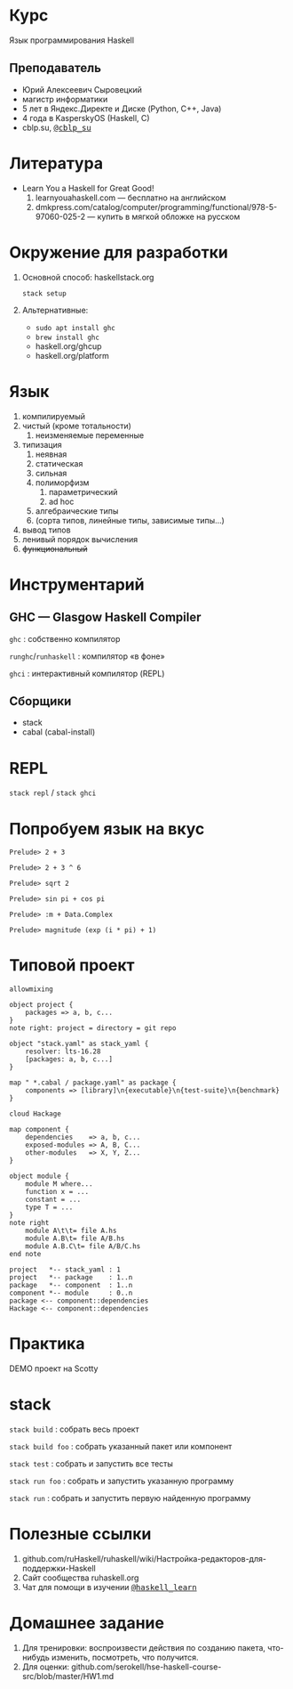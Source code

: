 # Курс
Язык программирования Haskell

## Преподаватель
-   Юрий Алексеевич Сыровецкий
-   магистр информатики
-   5 лет в Яндекс.Директе и Диске (Python, C++, Java)
-   4 года в KasperskyOS (Haskell, C)
-   cblp.su, [@cblp_su](https://t.me/cblp_su)

# Литература
-   Learn You a Haskell for Great Good!
    1.  learnyouahaskell.com — бесплатно на английском
    2.  dmkpress.com/catalog/computer/programming/functional/978-5-97060-025-2 — купить в мягкой обложке на русском

# Окружение для разработки

1.  Основной способ: haskellstack.org

        stack setup

1.  Альтернативные:
    -   `sudo apt install ghc`
    -   `brew install ghc`
    -   haskell.org/ghcup
    -   haskell.org/platform

# Язык

1.  компилируемый
1.  чистый (кроме тотальности)
    1.  неизменяемые переменные
1.  типизация
    1.  неявная
    1.  статическая
    1.  сильная
    1.  полиморфизм
        1.  параметрический
        1.  ad hoc
    1.  алгебраические типы
    1.  (сорта типов, линейные типы, зависимые типы...)
1.  вывод типов
1.  ленивый порядок вычисления
1.  ~~функциональный~~

# Инструментарий

## GHC — Glasgow Haskell Compiler

`ghc`
: собственно компилятор

`runghc`/`runhaskell`
: компилятор «в фоне»

`ghci`
: интерактивный компилятор (REPL)

## Сборщики

-   stack
-   cabal (cabal-install)

# REPL

`stack repl` / `stack ghci`

# Попробуем язык на вкус

    Prelude> 2 + 3

    Prelude> 2 + 3 ^ 6

    Prelude> sqrt 2

    Prelude> sin pi + cos pi

    Prelude> :m + Data.Complex

    Prelude> magnitude (exp (i * pi) + 1)

# Типовой проект

```plantuml
allowmixing

object project {
    packages => a, b, c...
}
note right: project = directory = git repo

object "stack.yaml" as stack_yaml {
    resolver: lts-16.28
    [packages: a, b, c...]
}

map " *.cabal / package.yaml" as package {
    components => [library]\n{executable}\n{test-suite}\n{benchmark}
}

cloud Hackage

map component {
    dependencies    => a, b, c...
    exposed-modules => A, B, C...
    other-modules   => X, Y, Z...
}

object module {
    module M where...
    function x = ...
    constant = ...
    type T = ...
}
note right
    module A\t\t= file A.hs
    module A.B\t= file A/B.hs
    module A.B.C\t= file A/B/C.hs
end note

project   *-- stack_yaml : 1
project   *-- package    : 1..n
package   *-- component  : 1..n
component *-- module     : 0..n
package <-- component::dependencies
Hackage <-- component::dependencies
```

# Практика

DEMO проект на Scotty

# stack

`stack build`
: собрать весь проект

`stack build foo`
: собрать указанный пакет или компонент

`stack test`
: собрать и запустить все тесты

`stack run foo`
: собрать и запустить указанную программу

`stack run`
: собрать и запустить первую найденную программу

# Полезные ссылки

1.  github.com/ruHaskell/ruhaskell/wiki/Настройка-редакторов-для-поддержки-Haskell
1.  Сайт сообщества ruhaskell.org
1.  Чат для помощи в изучении [@haskell_learn](https://t.me/haskell_learn)

# Домашнее задание

1.  Для тренировки: воспроизвести действия по созданию пакета, что-нибудь изменить, посмотреть, что получится.
1.  Для оценки: github.com/serokell/hse-haskell-course-src/blob/master/HW1.md

<style>
    a {
        font-family: 'Menlo', monospace;
    }
</style>
